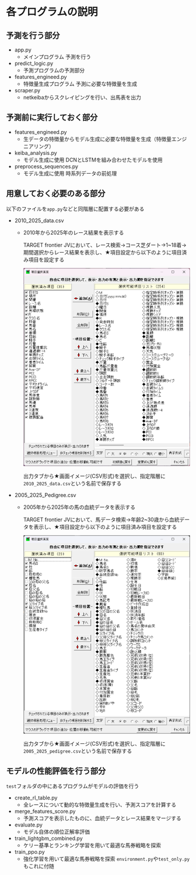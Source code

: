 # 各プログラムの説明

## 予測を行う部分

- app.py
  - メインプログラム 予測を行う
- predict_logic.py
  - 予測プログラムの予測部分
- features_engineed.py
  - 特徴量生成プログラム 予測に必要な特徴量を生成
- scraper.py
  - netkeibaからスクレイピングを行い、出馬表を出力

## 予測前に実行しておく部分
- features_engineed.py
  - 生データの特徴量からモデル生成に必要な特徴量を生成（特徴量エンジニアリング）
- keiba_analysis.py
  - モデル生成に使用 DCNとLSTMを組み合わせたモデルを使用
- preprocess_sequences.py
  - モデル生成に使用 時系列データの前処理

## 用意しておく必要のある部分
以下のファイルを`app.py`などと同階層に配置する必要がある
- 2010_2025_data.csv
  - 2010年から2025年のレース結果を表示する
   
    TARGET frontier JVにおいて、レース検索→コース芝ダート→1~18着→期間選択からレース結果を表示し、★項目設定から以下のように項目済み項目を設定する

    ![レース結果](https://github.com/illperiod/Horse_Racing_AI_Prediction/blob/main/screenshot/TARGET_data.png)

    出力タブから★画面イメージ(CSV形式)を選択し、指定階層に`2010_2025_data.csv`という名前で保存する

- 2005_2025_Pedigree.csv
  - 2005年から2025年の馬の血統データを表示する

    TARGET frontier JVにおいて、馬データ検索→年齢2~30歳から血統データを表示し、★項目設定から以下のように項目済み項目を設定する
    
    ![血統データ](https://github.com/illperiod/Horse_Racing_AI_Prediction/blob/main/screenshot/TARGET_pedigree.png)

    出力タブから★画面イメージ(CSV形式)を選択し、指定階層に`2005_2025_pedigree.csv`という名前で保存する
  
## モデルの性能評価を行う部分
`test`フォルダの中にあるプログラムがモデルの評価を行う
- create_rl_table.py
  - 全レースについて動的な特徴量生成を行い、予測スコアを計算する
- merge_features_score.py
  - 予測スコアを表示したものに、血統データとレース結果をマージする
- evaluate.py
  - モデル自体の順位正解率評価
- train_lightgbm_combined.py
  - ケリー基準とランキング学習を用いて最適な馬券戦略を探索
- train_ppo.py
  - 強化学習を用いて最適な馬券戦略を探索 `environment.py`や`test_only.py`もこれに付随